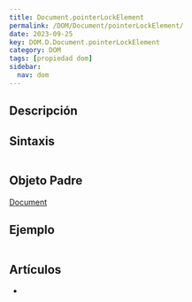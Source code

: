 ```yaml
---
title: Document.pointerLockElement
permalink: /DOM/Document/pointerLockElement/
date: 2023-09-25
key: DOM.D.Document.pointerLockElement
category: DOM
tags: [propiedad dom]
sidebar:
  nav: dom
---
```


## Descripción


## Sintaxis


```javascript

```


## Objeto Padre


[Document](https://www.w3api.com/DOM/Document/)


## Ejemplo


```javascript

```


## Artículos

- 
